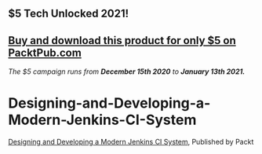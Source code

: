 ## $5 Tech Unlocked 2021!
[Buy and download this product for only $5 on PacktPub.com](https://www.packtpub.com/)
-----
*The $5 campaign         runs from __December 15th 2020__ to __January 13th 2021.__*

# Designing-and-Developing-a-Modern-Jenkins-CI-System
[Designing and Developing a Modern Jenkins CI System](https://www.packtpub.com/networking-and-servers/designing-and-developing-modern-jenkins-ci-system-video), Published by Packt
